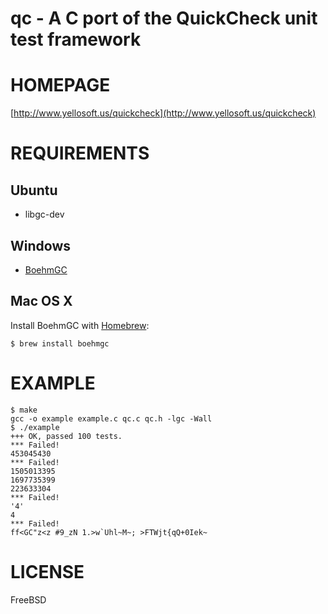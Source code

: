 # qc - A C port of the QuickCheck unit test framework

# HOMEPAGE

[http://www.yellosoft.us/quickcheck](http://www.yellosoft.us/quickcheck)

# REQUIREMENTS

## Ubuntu

 - libgc-dev

## Windows

 - [BoehmGC](http://www.hpl.hp.com/personal/Hans_Boehm/gc/)

## Mac OS X

Install BoehmGC with [Homebrew](http://brew.sh/):

    $ brew install boehmgc

# EXAMPLE

    $ make
    gcc -o example example.c qc.c qc.h -lgc -Wall
    $ ./example 
    +++ OK, passed 100 tests.
    *** Failed!
    453045430
    *** Failed!
    1505013395
    1697735399
    223633304
    *** Failed!
    '4'
    4
    *** Failed!
    ff<GC"z<z #9_zN 1.>w`Uhl~M~; >FTWjt{qQ+0Iek~

# LICENSE

FreeBSD
